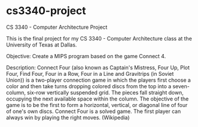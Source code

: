 # cs3340-project
CS 3340 - Computer Architecture Project

This is the final project for my CS 3340 - Computer Architecture class at the University of Texas at Dallas.

Objective: Create a MIPS program based on the game Connect 4. 

Description: Connect Four (also known as Captain's Mistress, Four Up, Plot Four, Find Four, Four in a Row, Four in a Line and Gravitrips (in Soviet Union)) is a two-player connection game in which the players first choose a color and then take turns dropping colored discs from the top into a seven-column, six-row vertically suspended grid. The pieces fall straight down, occupying the next available space within the column. The objective of the game is to be the first to form a horizontal, vertical, or diagonal line of four of one's own discs. Connect Four is a solved game. The first player can always win by playing the right moves. (Wikipedia)
